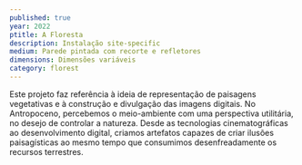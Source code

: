 ```yaml
---
published: true
year: 2022
ptitle: A Floresta
description: Instalação site-specific
medium: Parede pintada com recorte e refletores
dimensions: Dimensões variáveis
category: florest
---
```

Este projeto faz referência à ideia de representação de paisagens vegetativas e à construção e divulgação das imagens digitais. No Antropoceno, percebemos o meio-ambiente com uma perspectiva utilitária, no desejo de controlar a natureza. Desde as tecnologias cinematográficas ao desenvolvimento digital, criamos artefatos capazes de criar ilusões paisagísticas ao mesmo tempo que consumimos desenfreadamente os recursos terrestres.
